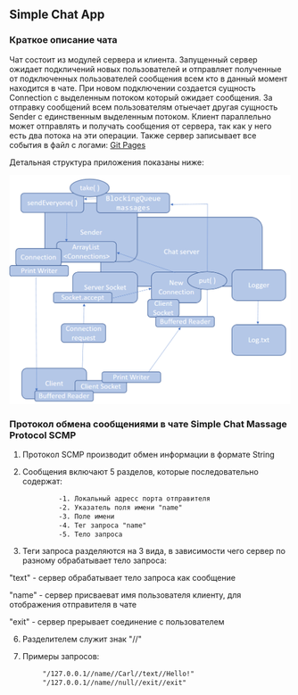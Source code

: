 ## Simple Chat App

### Краткое описание чата

Чат состоит из модулей сервера и клиента. 
Запущенный сервер ожидает подкличений новых пользователей и отправляет полученные от подключенных пользователей сообщения всем кто в данный момент находится в чате.
При новом подключении создается сущность Connection с выделенным потоком который ожидает сообщения. 
За отправку сообщений всем пользователям отыечает другая сущность Sender с единственным выделенным потоком.
Клиент параллельно может отправлять и получать сообщения от сервера, так как у него есть два потока на эти операции. Также сервер записывает все события в файл с логами: 
[Git Pages](https://github.com/sezergemtsov/SimpleChat/blob/main/Server/src/main/resources/ChatLog.txt)

Детальная структура приложения показаны ниже:

![alt text](https://github.com/sezergemtsov/SimpleChat/blob/main/Server/src/main/resources/SimpleChatSchema.png)

### Протокол обмена сообщениями в чате Simple Chat Massage Protocol SCMP

1. Протокол SCMP производит обмен информации в формате String


2. Сообщения включают 5 разделов, которые последовательно содержат:
   
                -1. Локальный адресс порта отправителя
                -2. Указатель поля имени "name"
                -3. Поле имени
                -4. Тег запроса "name"
                -5. Тело запроса


4. Теги запроса разделяются на 3 вида, в зависимости чего сервер по разному обрабатывает тело запроса:

"text" - сервер обрабатывает тело запроса как сообщение

"name" - сервер присваеват имя пользователя клиенту, для отображения отправителя в чате

"exit" - сервер прерывает соединение с пользователем

6. Разделителем служит знак "//"


8. Примеры запросов:

            "/127.0.0.1//name//Carl//text//Hello!"
            "/127.0.0.1//name//null//exit//exit"


